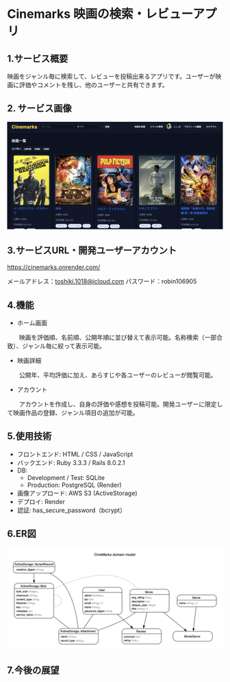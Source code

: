 # Cinemarks 映画の検索・レビューアプリ

## 1.サービス概要
映画をジャンル毎に検索して、レビューを投稿出来るアプリです。ユーザーが映画に評価やコメントを残し、他のユーザーと共有できます。

## 2. サービス画像

![サービス画面](https://raw.githubusercontent.com/toshikiiii/movie_review/refs/heads/main/%E3%82%B9%E3%82%AF%E3%83%AA%E3%83%BC%E3%83%B3%E3%82%B7%E3%83%A7%E3%83%83%E3%83%88%202025-09-08%2020.06.42.png)

## 3.サービスURL・開発ユーザーアカウント
https://cinemarks.onrender.com/

メールアドレス：toshiki.1018@icloud.com 
  パスワード：robin106905

## 4.機能
- ホーム画面
  
　　映画を評価順、名前順、公開年順に並び替えて表示可能。名称検索（一部合致）、ジャンル毎に絞って表示可能。

- 映画詳細
  
　　公開年、平均評価に加え、あらすじや各ユーザーのレビューが閲覧可能。

- アカウント
  
　　アカウントを作成し、自身の評価や感想を投稿可能。開発ユーザーに限定して映画作品の登録、ジャンル項目の追加が可能。

## 5.使用技術
- フロントエンド: HTML / CSS / JavaScript
- バックエンド: Ruby 3.3.3 / Rails 8.0.2.1
- DB:
  - Development / Test: SQLite
  - Production: PostgreSQL (Render)
- 画像アップロード: AWS S3 (ActiveStorage)
- デプロイ: Render
- 認証: has_secure_password（bcrypt）

## 6.ER図

![サービス画面](https://github.com/toshikiiii/movie_review/blob/main/%E3%82%B9%E3%82%AF%E3%83%AA%E3%83%BC%E3%83%B3%E3%82%B7%E3%83%A7%E3%83%83%E3%83%88%202025-09-10%2018.28.37.png?raw=true)

## 7.今後の展望
